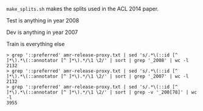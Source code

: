 `make_splits.sh` makes the splits used in the ACL 2014 paper.

Test is anything in year 2008

Dev is anything in year 2007

Train is everything else

    > grep '::preferred' amr-release-proxy.txt | sed 's/.*\(::id [^ ]*\).*\(::annotator [^ ]*\).*/\1 \2/' | sort | grep '_2008' | wc -l
    2132
    > grep '::preferred' amr-release-proxy.txt | sed 's/.*\(::id [^ ]*\).*\(::annotator [^ ]*\).*/\1 \2/' | sort | grep '_2007' | wc -l
    2132
    > grep '::preferred' amr-release-proxy.txt | sed 's/.*\(::id [^ ]*\).*\(::annotator [^ ]*\).*/\1 \2/' | sort | grep -v '_200[78]' | wc -l
    3955
